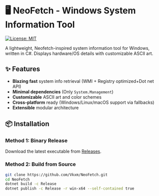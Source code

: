 ﻿# 🖥️ NeoFetch - Windows System Information Tool


[![License: MIT](https://img.shields.io/badge/License-MIT-blue.svg)](https://opensource.org/licenses/MIT)

A lightweight, Neofetch-inspired system information tool for Windows, written in C#. Displays hardware/OS details with customizable ASCII art.

<!-- ![Example Output](docs/screenshot.png) -->

## ✨ Features

- **Blazing fast** system info retrieval (WMI + Registry optimized+Dot net API)
- **Minimal dependencies** (Only `System.Management`)
- **Customizable** ASCII art and color schemes
- **Cross-platform** ready (Windows/Linux/macOS support via fallbacks)
- **Extensible** modular architecture

## 📦 Installation

### Method 1: Binary Release
Download the latest executable from [Releases](https://github.com/Vkxm/NeoFetch/releases).

### Method 2: Build from Source
```bash
git clone https://github.com/Vkxm/NeoFetch.git
cd NeoFetch
dotnet build -c Release
dotnet publish -c Release -r win-x64 --self-contained true